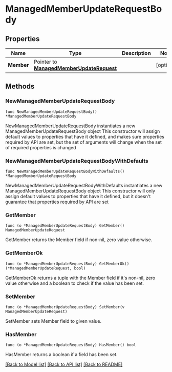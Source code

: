 # ManagedMemberUpdateRequestBody

## Properties

Name | Type | Description | Notes
------------ | ------------- | ------------- | -------------
**Member** | Pointer to [**ManagedMemberUpdateRequest**](ManagedMemberUpdateRequest.md) |  | [optional] 

## Methods

### NewManagedMemberUpdateRequestBody

`func NewManagedMemberUpdateRequestBody() *ManagedMemberUpdateRequestBody`

NewManagedMemberUpdateRequestBody instantiates a new ManagedMemberUpdateRequestBody object
This constructor will assign default values to properties that have it defined,
and makes sure properties required by API are set, but the set of arguments
will change when the set of required properties is changed

### NewManagedMemberUpdateRequestBodyWithDefaults

`func NewManagedMemberUpdateRequestBodyWithDefaults() *ManagedMemberUpdateRequestBody`

NewManagedMemberUpdateRequestBodyWithDefaults instantiates a new ManagedMemberUpdateRequestBody object
This constructor will only assign default values to properties that have it defined,
but it doesn't guarantee that properties required by API are set

### GetMember

`func (o *ManagedMemberUpdateRequestBody) GetMember() ManagedMemberUpdateRequest`

GetMember returns the Member field if non-nil, zero value otherwise.

### GetMemberOk

`func (o *ManagedMemberUpdateRequestBody) GetMemberOk() (*ManagedMemberUpdateRequest, bool)`

GetMemberOk returns a tuple with the Member field if it's non-nil, zero value otherwise
and a boolean to check if the value has been set.

### SetMember

`func (o *ManagedMemberUpdateRequestBody) SetMember(v ManagedMemberUpdateRequest)`

SetMember sets Member field to given value.

### HasMember

`func (o *ManagedMemberUpdateRequestBody) HasMember() bool`

HasMember returns a boolean if a field has been set.


[[Back to Model list]](../README.md#documentation-for-models) [[Back to API list]](../README.md#documentation-for-api-endpoints) [[Back to README]](../README.md)


